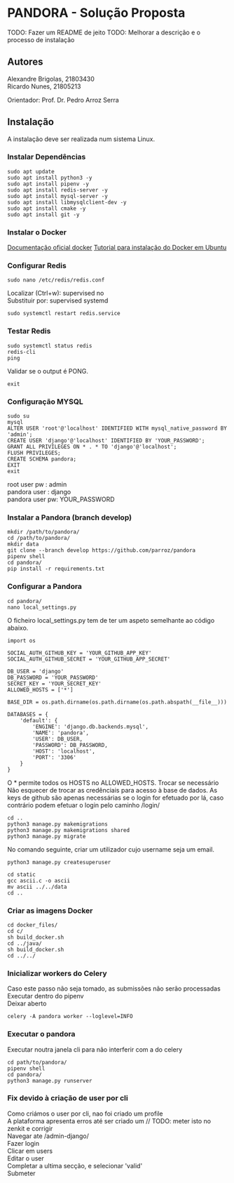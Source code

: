 # PANDORA - Solução Proposta
TODO: Fazer um README de jeito
TODO: Melhorar a descrição e o processo de instalação  
## Autores
Alexandre Brigolas, 21803430  
Ricardo Nunes, 21805213  

Orientador: Prof. Dr. Pedro Arroz Serra
## Instalação
A instalação deve ser realizada num sistema Linux.


### Instalar Dependências
```
sudo apt update  
sudo apt install python3 -y  
sudo apt install pipenv -y  
sudo apt install redis-server -y  
sudo apt install mysql-server -y  
sudo apt install libmysqlclient-dev -y  
sudo apt install cmake -y  
sudo apt install git -y  
```
### Instalar o Docker
[Documentação oficial docker](https://docs.docker.com/get-docker/)
[Tutorial para instalação do Docker em Ubuntu](https://www.digitalocean.com/community/tutorials/how-to-install-and-use-docker-on-ubuntu-20-04-pt)

### Configurar Redis
```
sudo nano /etc/redis/redis.conf
```
Localizar (Ctrl+w): supervised no  
Substituir por: supervised systemd
``` 
sudo systemctl restart redis.service
```
### Testar Redis 
```
sudo systemctl status redis
redis-cli
ping
```
Validar se o output é PONG.
```
exit
```
### Configuração MYSQL
```
sudo su
mysql
ALTER USER 'root'@'localhost' IDENTIFIED WITH mysql_native_password BY 'admin';
CREATE USER 'django'@'localhost' IDENTIFIED BY 'YOUR_PASSWORD';
GRANT ALL PRIVILEGES ON * . * TO 'django'@'localhost';
FLUSH PRIVILEGES;
CREATE SCHEMA pandora;
EXIT
exit
```
root user pw   : admin  
pandora user   : django  
pandora user pw: YOUR_PASSWORD  
### Instalar a Pandora (branch develop)
```
mkdir /path/to/pandora/
cd /path/to/pandora/
mkdir data
git clone --branch develop https://github.com/parroz/pandora
pipenv shell
cd pandora/
pip install -r requirements.txt
```
### Configurar a Pandora
```
cd pandora/
nano local_settings.py
```
O ficheiro local_settings.py tem de ter um aspeto semelhante ao código abaixo.
```
import os

SOCIAL_AUTH_GITHUB_KEY = 'YOUR_GITHUB_APP_KEY'
SOCIAL_AUTH_GITHUB_SECRET = 'YOUR_GITHUB_APP_SECRET'

DB_USER = 'django'
DB_PASSWORD = 'YOUR_PASSWORD'
SECRET_KEY = 'YOUR_SECRET_KEY'
ALLOWED_HOSTS = ['*'] 

BASE_DIR = os.path.dirname(os.path.dirname(os.path.abspath(__file__)))

DATABASES = {
    'default': {
        'ENGINE': 'django.db.backends.mysql',
        'NAME': 'pandora',
        'USER': DB_USER,
        'PASSWORD': DB_PASSWORD,
        'HOST': 'localhost',
        'PORT': '3306'
    }
}
```
O * permite todos os HOSTS no ALLOWED_HOSTS. Trocar se necessário
Não esquecer de trocar as credênciais para acesso à base de dados.
As keys de github são apenas necessárias se o login for efetuado por lá, caso contrário podem efetuar o login pelo caminho /login/

```
cd ..
python3 manage.py makemigrations
python3 manage.py makemigrations shared
python3 manage.py migrate
```
No comando seguinte, criar um utilizador cujo username seja um email.
```
python3 manage.py createsuperuser
```

```
cd static
gcc ascii.c -o ascii
mv ascii ../../data
cd ..
```

### Criar as imagens Docker
```
cd docker_files/
cd c/
sh build_docker.sh
cd ../java/
sh build_docker.sh
cd ../../
```

### Inicializar workers do Celery
Caso este passo não seja tomado, as submissões não serão processadas  
Executar dentro do pipenv  
Deixar aberto
```
celery -A pandora worker --loglevel=INFO
```

### Executar o pandora
Executar noutra janela cli para não interferir com a do celery
```
cd path/to/pandora/
pipenv shell
cd pandora/
python3 manage.py runserver
```

### Fix devido à criação de user por cli
Como criámos o user por cli, nao foi criado um profile  
A plataforma apresenta erros até ser criado um // TODO: meter isto no zenkit e corrigir  
Navegar ate /admin-django/  
Fazer login  
Clicar em users  
Editar o user  
Completar a ultima secção, e selecionar 'valid'  
Submeter  
